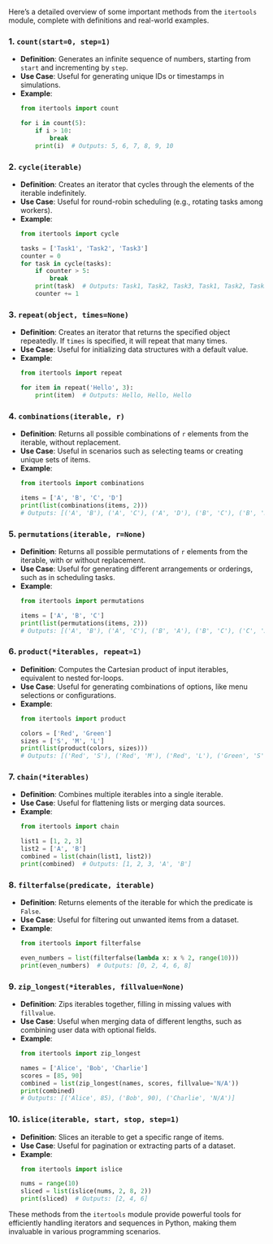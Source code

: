 Here’s a detailed overview of some important methods from the `itertools` module, complete with definitions and real-world examples.

### 1. `count(start=0, step=1)`
- **Definition**: Generates an infinite sequence of numbers, starting from `start` and incrementing by `step`.
- **Use Case**: Useful for generating unique IDs or timestamps in simulations.
- **Example**:
  ```python
  from itertools import count

  for i in count(5):
      if i > 10:
          break
      print(i)  # Outputs: 5, 6, 7, 8, 9, 10
  ```

### 2. `cycle(iterable)`
- **Definition**: Creates an iterator that cycles through the elements of the iterable indefinitely.
- **Use Case**: Useful for round-robin scheduling (e.g., rotating tasks among workers).
- **Example**:
  ```python
  from itertools import cycle

  tasks = ['Task1', 'Task2', 'Task3']
  counter = 0
  for task in cycle(tasks):
      if counter > 5:
          break
      print(task)  # Outputs: Task1, Task2, Task3, Task1, Task2, Task3
      counter += 1
  ```

### 3. `repeat(object, times=None)`
- **Definition**: Creates an iterator that returns the specified object repeatedly. If `times` is specified, it will repeat that many times.
- **Use Case**: Useful for initializing data structures with a default value.
- **Example**:
  ```python
  from itertools import repeat

  for item in repeat('Hello', 3):
      print(item)  # Outputs: Hello, Hello, Hello
  ```

### 4. `combinations(iterable, r)`
- **Definition**: Returns all possible combinations of `r` elements from the iterable, without replacement.
- **Use Case**: Useful in scenarios such as selecting teams or creating unique sets of items.
- **Example**:
  ```python
  from itertools import combinations

  items = ['A', 'B', 'C', 'D']
  print(list(combinations(items, 2)))  
  # Outputs: [('A', 'B'), ('A', 'C'), ('A', 'D'), ('B', 'C'), ('B', 'D'), ('C', 'D')]
  ```

### 5. `permutations(iterable, r=None)`
- **Definition**: Returns all possible permutations of `r` elements from the iterable, with or without replacement.
- **Use Case**: Useful for generating different arrangements or orderings, such as in scheduling tasks.
- **Example**:
  ```python
  from itertools import permutations

  items = ['A', 'B', 'C']
  print(list(permutations(items, 2)))  
  # Outputs: [('A', 'B'), ('A', 'C'), ('B', 'A'), ('B', 'C'), ('C', 'A'), ('C', 'B')]
  ```

### 6. `product(*iterables, repeat=1)`
- **Definition**: Computes the Cartesian product of input iterables, equivalent to nested for-loops.
- **Use Case**: Useful for generating combinations of options, like menu selections or configurations.
- **Example**:
  ```python
  from itertools import product

  colors = ['Red', 'Green']
  sizes = ['S', 'M', 'L']
  print(list(product(colors, sizes)))  
  # Outputs: [('Red', 'S'), ('Red', 'M'), ('Red', 'L'), ('Green', 'S'), ('Green', 'M'), ('Green', 'L')]
  ```

### 7. `chain(*iterables)`
- **Definition**: Combines multiple iterables into a single iterable.
- **Use Case**: Useful for flattening lists or merging data sources.
- **Example**:
  ```python
  from itertools import chain

  list1 = [1, 2, 3]
  list2 = ['A', 'B']
  combined = list(chain(list1, list2))
  print(combined)  # Outputs: [1, 2, 3, 'A', 'B']
  ```

### 8. `filterfalse(predicate, iterable)`
- **Definition**: Returns elements of the iterable for which the predicate is `False`.
- **Use Case**: Useful for filtering out unwanted items from a dataset.
- **Example**:
  ```python
  from itertools import filterfalse

  even_numbers = list(filterfalse(lambda x: x % 2, range(10)))
  print(even_numbers)  # Outputs: [0, 2, 4, 6, 8]
  ```

### 9. `zip_longest(*iterables, fillvalue=None)`
- **Definition**: Zips iterables together, filling in missing values with `fillvalue`.
- **Use Case**: Useful when merging data of different lengths, such as combining user data with optional fields.
- **Example**:
  ```python
  from itertools import zip_longest

  names = ['Alice', 'Bob', 'Charlie']
  scores = [85, 90]
  combined = list(zip_longest(names, scores, fillvalue='N/A'))
  print(combined)  
  # Outputs: [('Alice', 85), ('Bob', 90), ('Charlie', 'N/A')]
  ```

### 10. `islice(iterable, start, stop, step=1)`
- **Definition**: Slices an iterable to get a specific range of items.
- **Use Case**: Useful for pagination or extracting parts of a dataset.
- **Example**:
  ```python
  from itertools import islice

  nums = range(10)
  sliced = list(islice(nums, 2, 8, 2))
  print(sliced)  # Outputs: [2, 4, 6]
  ```

These methods from the `itertools` module provide powerful tools for efficiently handling iterators and sequences in Python, making them invaluable in various programming scenarios.